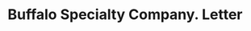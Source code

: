 ---
doi: 10.7916/D83F61R0
date_other: '1907'
date_other_textual: '1907'
form: correspondence
genre:
- Letters (correspondence)
name:
- Buffalo Specialty Company
object_in_context_url: https://biggert.cul.columbia.edu/items/view/ave_biggert_00881
subject_hierarchical_geographic:
- Buffalo, New York, United States
subject_name:
- Buffalo Specialty Company
title: Buffalo Specialty Company. Letter
sort_title: Buffalo Specialty Company. Letter
call_number: ave_biggert_00881
coordinates:
- 42.90472222222222,-78.84944444444444
pid: ave_biggert_00881
identifiers: ave_biggert_00881
thumbnail: https://derivativo-1.library.columbia.edu/iiif/2/ldpd:345794/full/!256,256/0/native.jpg
permalink: /biggert/ave_biggert_00881/
layout: iiif-image-page
---